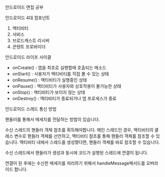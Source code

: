 안드로이드 면접 공부


안드로이드 4대 컴포넌트

1. 액티비티
2. 서비스
3. 브로드캐스트 리시버
4. 콘텐트 프로바이더


안드로이드 라이프 사이클

- onCreate() : 앱을 최초로 실행할때 호출되는 메소드
- onStart() : 사용자가 액티비티를 직접 볼 수 있는 상태
- onResume() : 액티비티가 실행중인 상태
- onPause() : 액티비티가 사용자와 상호작용이 불가능한 상태
- onStop() : 액티비티가 보이지 않는 상태
- onDestroy() : 액티비티가 종료되거나 앱 프로세스가 종료


안드로이드 스레드 통신 방법

핸들러를 통해서 메세지를 전달하는 방법이 있습니다.

수신 스레드의 핸들러 객체 참조를 획득해야합니다. 메인 스레드인 경우, 액티비티의 클래스 변수로 핸들러 객체를 선언하고, 액티비티 참조를 통해 핸들러 객체를 참조할 수 있습니다. 액티비티 내에서 스레드를 생성했다면, 핸들러 객체를 바로 참조할 수 있습니다.

수신 스레드에서 핸들러가 생성과 동시에 코드가 실행된 스레드에 연결이 됩니다.

연결이 된 후에는 수신한 메세지를 처리하기 위해서 handleMessage메서드를 오버라이드 합니다.

